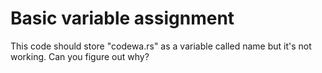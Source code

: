 # Basic variable assignment

This code should store "codewa.rs" as a variable called name but it's not working. Can you figure out why?